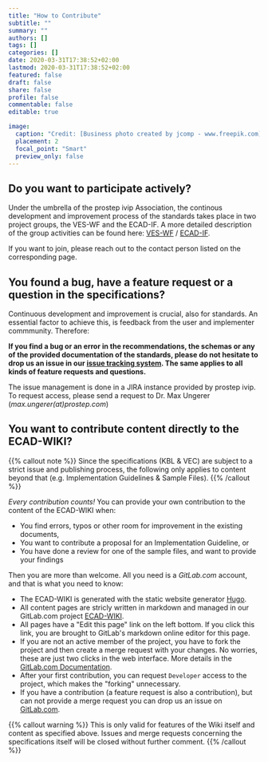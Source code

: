 ```yaml
---
title: "How to Contribute"
subtitle: ""
summary: ""
authors: []
tags: []
categories: []
date: 2020-03-31T17:38:52+02:00
lastmod: 2020-03-31T17:38:52+02:00
featured: false
draft: false
share: false
profile: false
commentable: false
editable: true

image:
  caption: "Credit: [Business photo created by jcomp - www.freepik.com](https://www.freepik.com/free-photos-vectors/business)"
  placement: 2
  focal_point: "Smart"
  preview_only: false
---
```

## Do you want to participate actively?

Under the umbrella of the prostep ivip Association, the continous development and improvement process of the standards takes place in two project groups, the VES-WF and the ECAD-IF. A more detailed description of the group activities can be found here: [VES-WF](https://www.prostep.org/en/projects/pdm-for-vehicle-electric-systems-pdm4ves/) / [ECAD-IF](https://www.prostep.org/en/projects/ecad-implementor-forum/).

If you want to join, please reach out to the contact person listed on the corresponding page.

## You found a bug, have a feature request or a question in the specifications?

Continuous development and improvement is crucial, also for standards. An essential factor to achieve this, is feedback from the user and implementer commmunity. Therefore: 

**If you find a bug or an error in the recommendations, the schemas or 
any of the provided documentation of the standards, please do not hesitate to drop us an issue in our [issue tracking system](https://prostep-ivip.atlassian.net/projects/KBLFRM/). The same applies to all kinds of feature requests and questions.**

The issue management is done in a JIRA instance provided by prostep ivip. To request access, please send a request to Dr. Max Ungerer (*max.ungerer(at)prostep.com*)

## You want to contribute content directly to the ECAD-WIKI?
{{% callout note %}}
Since the specifications (KBL & VEC) are subject to a strict issue and publishing process, the following only applies to content beyond that (e.g. Implementation Guidelines & Sample Files).
{{% /callout %}}

*Every contribution counts!* You can provide your own contribution to the content of the ECAD-WIKI when:

- You find errors, typos or other room for improvement in the existing documents,
- You want to contribute a proposal for an Implementation Guideline, or
- You have done a review for one of the sample files, and want to provide your findings

Then you are more than welcome. All you need is a *GitLab.com* account, and that is what you need to know:
- The ECAD-WIKI is generated with the static website generator [Hugo](https://gohugo.io/). 
- All content pages are stricly written in markdown and managed in our GitLab.com project [ECAD-WIKI](https://gitlab.com/ecad-wiki/ecad-wiki.gitlab.io).
- All pages have a "Edit this page" link on the left bottom. If you click this link, you are brought to GitLab's markdown online editor for this page.
- If you are not an active member of the project, you have to fork the project and then create a merge request with your changes. No worries, these are just two clicks in the web interface. More details in the [GitLab.com Documentation](https://docs.gitlab.com/ee/user/project/repository/forking_workflow.html).
- After your first contribution, you can request `Developer` access to the project, which makes the "forking" unnecessary.
- If you have a contribution (a feature request is also a contribution), but can not provide a merge request you can drop us an issue on [GitLab.com](https://gitlab.com/ecad-wiki/ecad-wiki.gitlab.io/-/issues). 

{{% callout warning %}}
This is only valid for features of the Wiki itself and content as specified above. Issues and merge requests concerning the specifications itself will be closed without further comment.
{{% /callout %}}


